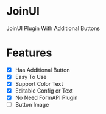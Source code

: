 # JoinUI
JoinUI Plugin With Additional Buttons

# Features
- [x] Has Additional Button
- [x] Easy To Use
- [x] Support Color Text
- [x] Editable Config or Text
- [x] No Need FormAPI Plugin
- [ ] Button Image

